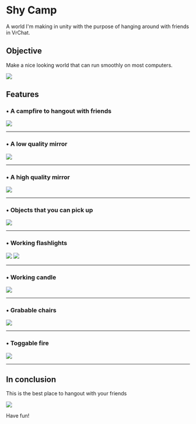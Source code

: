 <h1> Shy Camp </h1>
<p> A world I'm making in unity with the purpose of hanging around with friends in VrChat. </p>
<h2>Objective</h2>
<p> Make a nice looking world that can run smoothly on most computers. </p>
<img src="https://i.imgur.com/UlyUkas.png">
<h2>Features</h2>
<h3>• A campfire to hangout with friends</h3>
<img src="https://i.imgur.com/7hpRL74.jpeg">
<hr>
<h3>• A low quality mirror</h3>
<img src="https://i.imgur.com/gdxJeJf.png">
<hr>
<h3>• A high quality mirror</h3>
<img src="https://i.imgur.com/BfPDtEa.png">
<hr>
<h3>• Objects that you can pick up</h3>
<img src="https://i.imgur.com/5u2w7Vb.png">
<hr>
<h3>• Working flashlights</h3>
<img src="https://i.imgur.com/tLQA4Cr.png">
<img src="https://i.imgur.com/oBD6D4q.png">
<hr>
<h3>• Working candle</h3>
<img src="https://i.imgur.com/fC9OYsz.png">
<hr>
<h3>• Grabable chairs</h3>
<img src="https://i.imgur.com/wVFgdug.png">
<hr>
<h3>• Toggable fire</h3>
<img src="https://i.imgur.com/7Iz35Pq.png">
<hr>
<h2>In conclusion</h2>
<p>This is the best place to hangout with your friends</p>
<img src="https://i.imgur.com/V4x2mFz.png">
<p>Have fun!</p>

